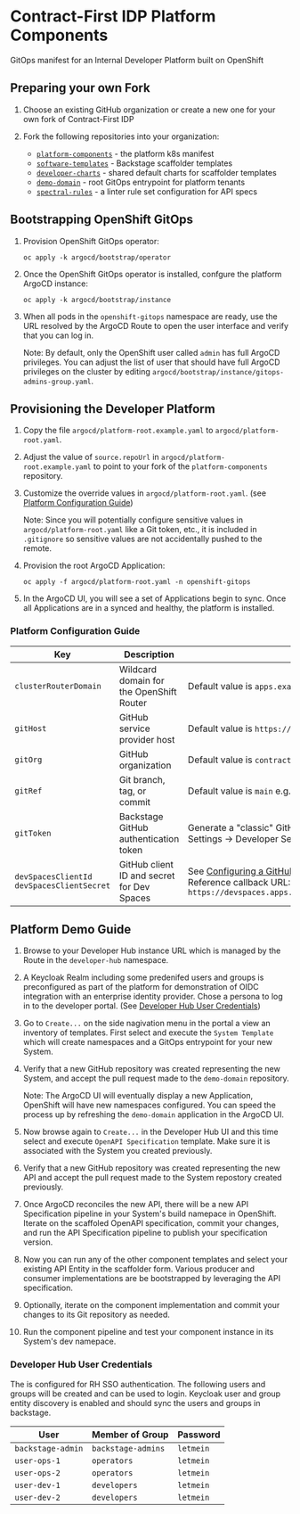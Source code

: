 # Contract-First IDP Platform Components

GitOps manifest for an Internal Developer Platform built on OpenShift

## Preparing your own Fork

1. Choose an existing GitHub organization or create a new one for your own fork of Contract-First IDP

2. Fork the following repositories into your organization:
   - [`platform-components`](https://github.com/contract-first-idp/platform-components) - the platform k8s manifest
   - [`software-templates`](https://github.com/contract-first-idp/software-templates) - Backstage scaffolder templates
   - [`developer-charts`](https://github.com/contract-first-idp/developer-charts) - shared default charts for scaffolder templates
   - [`demo-domain`](https://github.com/contract-first-idp/demo-domain) - root GitOps entrypoint for platform tenants
   - [`spectral-rules`](https://github.com/contract-first-idp/spectral-rules) - a linter rule set configuration for API specs

## Bootstrapping OpenShift GitOps

1. Provision OpenShift GitOps operator:

   `oc apply -k argocd/bootstrap/operator`

2. Once the OpenShift GitOps operator is installed, confgure the platform ArgoCD instance:

   `oc apply -k argocd/bootstrap/instance`

3. When all pods in the `openshift-gitops` namespace are ready, use the URL resolved by the ArgoCD Route to open the user interface and verify that you can log in.

   Note: By default, only the OpenShift user called `admin` has full ArgoCD privileges. You can adjust the list of user that should have full ArgoCD privileges on the cluster by editing `argocd/bootstrap/instance/gitops-admins-group.yaml`.

## Provisioning the Developer Platform

1. Copy the file `argocd/platform-root.example.yaml` to `argocd/platform-root.yaml`.

2. Adjust the value of `source.repoUrl` in `argocd/platform-root.example.yaml` to point to your fork of the `platform-components` repository.

3. Customize the override values in `argocd/platform-root.yaml`. (see [Platform Configuration Guide](#platform-configuration-guide)) 

   Note: Since you will potentially configure sensitive values in `argocd/platform-root.yaml` like a Git token, etc., it is included in `.gitignore` so sensitive values are not accidentally pushed to the remote.

4. Provision the root ArgoCD Application:

   `oc apply -f argocd/platform-root.yaml -n openshift-gitops`

5. In the ArgoCD UI, you will see a set of Applications begin to sync. Once all Applications are in a synced and healthy, the platform is installed.

### Platform Configuration Guide

| Key | Description | Notes |
|-----|-------------|-------|
| `clusterRouterDomain` | Wildcard domain for the OpenShift Router | Default value is `apps.example.cluster.com` |  |
| `gitHost` | GitHub service provider host | Default value is `https://github.com`  |
| `gitOrg` | GitHub organization | Default value is `contract-first-idp` e.g. your fork |
| `gitRef` | Git branch, tag, or commit | Default value is `main` e.g. your feature branch |
| `gitToken` | Backstage GitHub authentication token |  Generate a "classic" GitHub personal access token <br/>Settings -> Developer Settings -> Personal Access Tokens |
| `devSpacesClientId` `devSpacesClientSecret` | GitHub client ID and secret for Dev Spaces | See [Configuring a GitHub App for DevSpaces]([#configuring-a-github-app-for-devspaces](https://docs.redhat.com/en/documentation/red_hat_openshift_dev_spaces/3.16/html/administration_guide/configuring-devspaces#configuring-oauth-2-for-github)) <br/>Reference callback URL: `https://devspaces.apps.example.cluster.com/api/oauth/callback` |


## Platform Demo Guide

1. Browse to your Developer Hub instance URL which is managed by the Route in the `developer-hub` namespace.

2. A Keycloak Realm including some predenifed users and groups is preconfigured as part of the platform for demonstration of OIDC integration with an enterprise identity provider. Chose a persona to log in to the developer portal. (See [Developer Hub User Credentials](#developer-hub-user-credentials))

3. Go to `Create...` on the side nagivation menu in the portal a view an inventory of templates. First select and execute the `System Template` which will create namespaces and a GitOps entrypoint for your new System.

4. Verify that a new GitHub repository was created representing the new System, and accept the pull request made to the `demo-domain` repository.

   Note: The ArgoCD UI will eventually display a new Application, OpenShift will have new namespaces configured. You can speed the process up by refreshing the `demo-domain` application in the ArgoCD UI.

5. Now browse again to `Create...` in the Developer Hub UI and this time select and execute `OpenAPI Specification` template. Make sure it is associated with the System you created previously.

6.  Verify that a new GitHub repository was created representing the new API and accept the pull request made to the System repostory created previously.

7. Once ArgoCD reconciles the new API, there will be a new API Specification pipeline in your System's build namepace in OpenShift. Iterate on the scaffoled OpenAPI specification, commit your changes, and run the API Specification pipeline to publish your specification version.

8. Now you can run any of the other component templates and select your existing API Entity in the scaffolder form. Various producer and consumer implementations are be bootstrapped by leveraging the API specification.

9. Optionally, iterate on the component implementation and commit your changes to its Git repository as needed. 

10. Run the component pipeline and test your component instance in its System's dev namepace.

### Developer Hub User Credentials

The is configured for RH SSO authentication. The following users and groups will be created and can be used to login. Keycloak user and group entity discovery is enabled and should sync the users and groups in backstage.

| User | Member of Group | Password |
|------|-----------------|----------|
| `backstage-admin` | `backstage-admins` | `letmein` |
| `user-ops-1` | `operators` | `letmein` |
| `user-ops-2` | `operators` | `letmein` |
| `user-dev-1` | `developers` | `letmein` |
| `user-dev-2` | `developers` | `letmein` |



